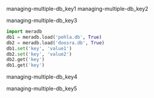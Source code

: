 managing-multiple-db_key1
managing-multiple-db_key2


managing-multiple-db_key3


```python
import meradb
db1 = meradb.load('pehla.db', True)
db2 = meradb.load('doosra.db', True)
db1.set('key', 'value1')
db2.set('key', 'value2')
db2.get('key')
db1.get('key')
```
managing-multiple-db_key4


managing-multiple-db_key5
